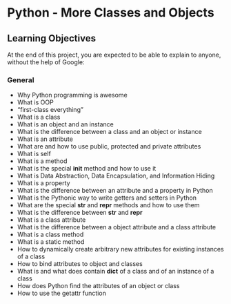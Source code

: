 # Python - More Classes and Objects

## Learning Objectives

At the end of this project, you are expected to be able to explain to anyone, without the help of Google:

### General

- Why Python programming is awesome
- What is OOP
- “first-class everything”
- What is a class
- What is an object and an instance
- What is the difference between a class and an object or instance
- What is an attribute
- What are and how to use public, protected and private attributes
- What is self
- What is a method
- What is the special __init__ method and how to use it
- What is Data Abstraction, Data Encapsulation, and Information Hiding
- What is a property
- What is the difference between an attribute and a property in Python
- What is the Pythonic way to write getters and setters in Python
- What are the special __str__ and __repr__ methods and how to use them
- What is the difference between __str__ and __repr__
- What is a class attribute
- What is the difference between a object attribute and a class attribute
- What is a class method
- What is a static method
- How to dynamically create arbitrary new attributes for existing instances of a class
- How to bind attributes to object and classes
- What is and what does contain __dict__ of a class and of an instance of a class
- How does Python find the attributes of an object or class
- How to use the getattr function


